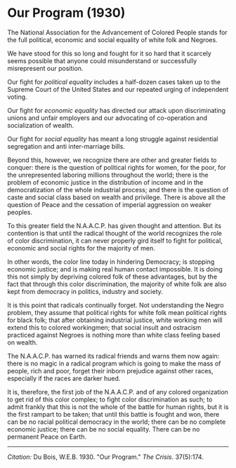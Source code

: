 # Our Program (1930)

The National Association for the Advancement of Colored People stands for the full political, economic and social equality of white folk and Negroes.

We have stood for this so long and fought for it so hard that it scarcely seems possible that anyone could misunderstand or successfully misrepresent our position.

Our fight for *political equality* includes a half-dozen cases taken up to the Supreme Court of the United States and our repeated urging of independent voting.

Our fight for *economic equality* has directed our attack upon discriminating unions and unfair employers and our advocating of co-operation and socialization of wealth.

Our fight for *social equality* has meant a long struggle against residential segregation and anti inter-marriage bills.

Beyond this, however, we recognize there are other and greater fields to conquer: there is the question of political rights for women, for the poor, for the unrepresented laboring millions throughout the world; there is the problem of economic justice in the distribution of income and in the democratization of the whole industrial process; and there is the question of caste and social class based on wealth and privilege. There is above all the question of Peace and the cessation of imperial aggression on weaker peoples.

To this greater field the N.A.A.C.P. has given thought and attention. But its contention is that until the radical thought of the world recognizes the role of color discrimination, it can never properly gird itself to fight for political, economic and social rights for the majority of men.

In other words, the color line today in hindering Democracy; is stopping economic justice; and is making real human contact impossible. It is doing this not simply by depriving colored folk of these advantages, but by the fact that through this color discrimination, the majority of white folk are also kept from democracy in politics, industry and society.

It is this point that radicals continually forget. Not understanding the Negro problem, they assume that political rights for white folk mean political rights for black folk; that after obtaining industrial justice, white working men will extend this to colored workingmen; that social insult and ostracism practiced against Negroes is nothing more than white class feeling based on wealth.

The N.A.A.C.P. has warned its radical friends and warns them now again: there is no magic in a radical program which is going to make the mass of people, rich and poor, forget their inborn prejudice against other races, especially if the races are darker hued.

It is, therefore, the first job of the N.A.A.C.P. and of any colored organization to get rid of this color complex; to fight color discrimination as such; to admit frankly that this is not the whole of the battle for human rights, but it is the first rampart to be taken; that until this battle is fought and won, there can be no racial political democracy in the world; there can be no complete economic justice; there can be no social equality. There can be no permanent Peace on Earth.


______________
*Citation:* Du Bois, W.E.B. 1930. "Our Program." *The Crisis*. 37(5):174.
